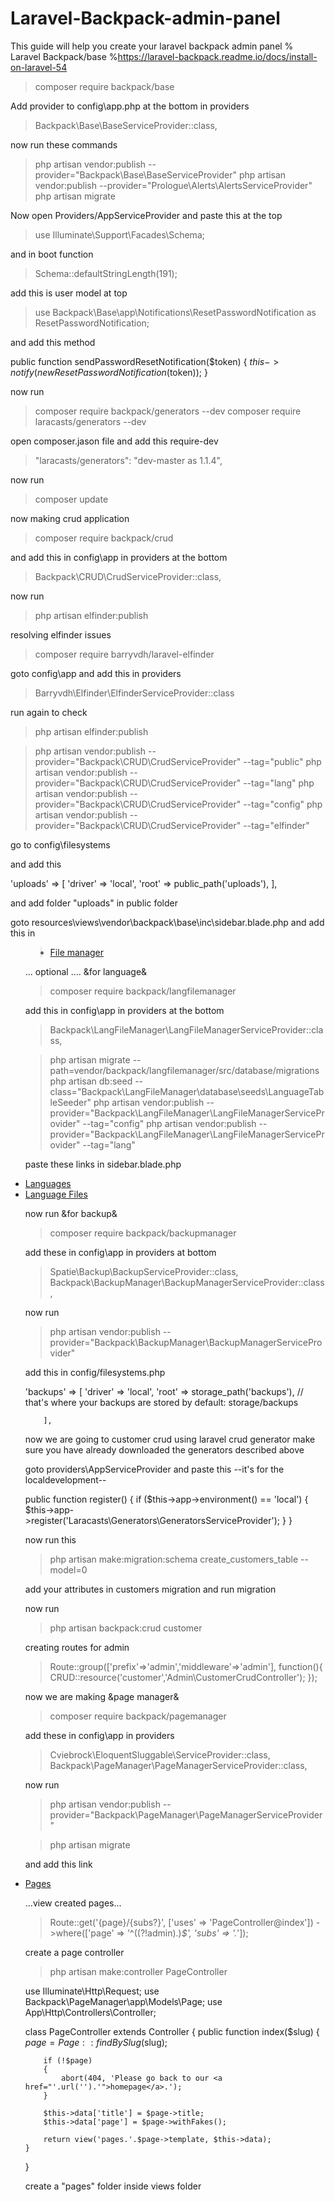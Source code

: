 # Laravel-Backpack-admin-panel
This guide will help you create your laravel backpack admin panel 
% Laravel Backpack/base %https://laravel-backpack.readme.io/docs/install-on-laravel-54

> composer require backpack/base

Add provider to config\app.php at the bottom in providers

> Backpack\Base\BaseServiceProvider::class,

now run these commands

> php artisan vendor:publish --provider="Backpack\Base\BaseServiceProvider"
> php artisan vendor:publish --provider="Prologue\Alerts\AlertsServiceProvider"
> php artisan migrate

Now open Providers/AppServiceProvider and paste this at the top

> use Illuminate\Support\Facades\Schema;

and in boot function

> Schema::defaultStringLength(191);

add this is user model at top

> use Backpack\Base\app\Notifications\ResetPasswordNotification as ResetPasswordNotification;

and add this method

public function sendPasswordResetNotification($token)
    {
        $this->notify(new ResetPasswordNotification($token));
    }

now run 

> composer require backpack/generators --dev
> composer require laracasts/generators --dev

open composer.jason file and add this require-dev

> "laracasts/generators": "dev-master as 1.1.4",

now run 

> composer update

now making crud application

> composer require backpack/crud

and add this in config\app in providers at the bottom

> Backpack\CRUD\CrudServiceProvider::class,

now run 

> php artisan elfinder:publish 

resolving elfinder issues

> composer require barryvdh/laravel-elfinder

goto config\app and add this in providers

> Barryvdh\Elfinder\ElfinderServiceProvider::class

run again to check 

> php artisan elfinder:publish
		
> php artisan vendor:publish --provider="Backpack\CRUD\CrudServiceProvider" --tag="public" 
> php artisan vendor:publish --provider="Backpack\CRUD\CrudServiceProvider" --tag="lang" 
> php artisan vendor:publish --provider="Backpack\CRUD\CrudServiceProvider" --tag="config" 
> php artisan vendor:publish --provider="Backpack\CRUD\CrudServiceProvider" --tag="elfinder"

go to config\filesystems

and add this 

'uploads' => [
            'driver' => 'local',
            'root' => public_path('uploads'),
        ],

and add folder "uploads" in public folder

goto resources\views\vendor\backpack\base\inc\sidebar.blade.php 
and add this in <ul>

> <li><a href="{{ url(config('backpack.base.route_prefix', 'admin') . '/elfinder') }}"><i class="fa fa-files-o"></i> <span>File manager</span></a></li>

... optional .... &for language&

> composer require backpack/langfilemanager

add this in config\app in providers at the bottom

> Backpack\LangFileManager\LangFileManagerServiceProvider::class,

> php artisan migrate --path=vendor/backpack/langfilemanager/src/database/migrations
> php artisan db:seed --class="Backpack\LangFileManager\database\seeds\LanguageTableSeeder"
> php artisan vendor:publish --provider="Backpack\LangFileManager\LangFileManagerServiceProvider" --tag="config"
> php artisan vendor:publish --provider="Backpack\LangFileManager\LangFileManagerServiceProvider" --tag="lang" 

paste these links in sidebar.blade.php

<li><a href="{{ url(config('backpack.base.route_prefix', 'admin') . '/language') }}"><i class="fa fa-flag-o"></i> <span>Languages</span></a></li>
<li><a href="{{ url(config('backpack.base.route_prefix', 'admin') . '/language/texts') }}"><i class="fa fa-language"></i> <span>Language Files</span></a></li>

now run  &for backup&

> composer require backpack/backupmanager

add these in config\app in providers at bottom

> Spatie\Backup\BackupServiceProvider::class,
> Backpack\BackupManager\BackupManagerServiceProvider::class,

now run 

> php artisan vendor:publish --provider="Backpack\BackupManager\BackupManagerServiceProvider"

add this in config/filesystems.php

'backups' => [
            'driver' => 'local',
            'root'   => storage_path('backups'), // that's where your backups are stored by default: storage/backups
			

        ],

now we are going to customer crud using laravel crud generator
make sure you have already downloaded the generators described above 

goto providers\AppServiceProvider and paste this 
--it's for the localdevelopment--

public function register()
{
	if ($this->app->environment() == 'local') {
		$this->app->register('Laracasts\Generators\GeneratorsServiceProvider');
	}
}

now run this

> php artisan make:migration:schema create_customers_table --model=0

add your attributes in customers migration and run migration

now run 

> php artisan backpack:crud customer

creating routes for admin

> Route::group(['prefix'=>'admin','middleware'=>'admin'], function(){
    CRUD::resource('customer','Admin\CustomerCrudController');
    });
	
now we are making &page manager&

> composer require backpack/pagemanager

add these in config\app in providers

> Cviebrock\EloquentSluggable\ServiceProvider::class, 
> Backpack\PageManager\PageManagerServiceProvider::class,

now run 

> php artisan vendor:publish --provider="Backpack\PageManager\PageManagerServiceProvider"

> php artisan migrate

and add this link 

<li><a href="{{ url(config('backpack.base.route_prefix').'/page') }}"><i class="fa fa-file-o"></i> <span>Pages</span></a></li>


...view created pages...

> Route::get('{page}/{subs?}', ['uses' => 'PageController@index'])
    ->where(['page' => '^((?!admin).)*$', 'subs' => '.*']);
	
create a page controller

> php artisan make:controller PageController


use Illuminate\Http\Request;
use Backpack\PageManager\app\Models\Page;
use App\Http\Controllers\Controller;

class PageController extends Controller
{
    public function index($slug)
    {
        $page = Page::findBySlug($slug);

        if (!$page)
        {
            abort(404, 'Please go back to our <a href="'.url('').'">homepage</a>.');
        }

        $this->data['title'] = $page->title;
        $this->data['page'] = $page->withFakes();

        return view('pages.'.$page->template, $this->data);
    }
}

create a "pages" folder inside views folder
